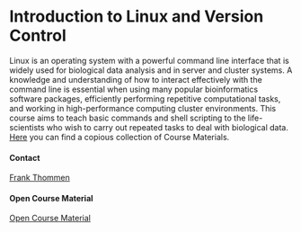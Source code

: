# Introduction to Linux and Version Control
Linux is an operating system with a powerful command line interface that is widely used for biological data analysis and in server and cluster systems. A knowledge and understanding of how to interact effectively with the command line is essential when using many popular bioinformatics software packages, efficiently performing repetitive computational tasks, and working in high-performance computing cluster environments.
This course aims to teach basic commands and shell scripting to the life-scientists who wish to carry out repeated tasks to deal with biological data.
[Here](https://git.embl.de/grp-bio-it/linuxcommandline) you can find a copious collection of Course Materials.

#### Contact
[Frank Thommen](http://congo.embl.de/hd-hub/frank-thommen-2/)

#### Open Course Material
[Open Course Material](https://git.embl.de/grp-bio-it/linuxcommandline)


